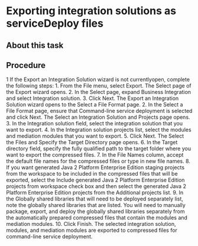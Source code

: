 <!-- image -->

# Exporting integration solutions as serviceDeploy files

## About this task

## Procedure

1 If the Export an Integration Solution wizard is not currentlyopen, complete the following steps:
    1. From the File menu, select Export.
The Select page of the Export wizard opens.
    2. In the Select page, expand Business Integration and
select Integration solution.
    3. Click Next. The Export an Integration
Solution wizard opens to the Select a File Format page.
2. In the Select a File Format page, ensure that Command-line
service deployment is selected and click Next.
The Select an Integration Solution and Projects page opens.
3. In the Integration solution field,
select the integration solution that you want to export.
4. In the Integration solution projects list,
select the modules and mediation modules that you want to export.
5. Click Next. The Select the Files
and Specify the Target Directory page opens.
6. In the Target directory field, specify
the fully qualified path to the target folder where you want to export
the compressed files.
7. In the File Names column, accept
the default file names for the compressed files or type in new file
names.
8. If you want generated Java 2 Platform Enterprise Edition
staging projects from the workspace to be included in the compressed
files that will be exported, select the Include generated
Java 2 Platform Enterprise Edition projects from workspace check
box and then select the generated Java 2 Platform Enterprise Edition
projects from the Additional projects list.
9. In the Globally shared libraries that will need
to be deployed separately list, note the globally shared
libraries that are listed. You will need to manually package, export,
and deploy the globally shared libraries separately from the automatically
prepared compressed files that contain the modules and mediation modules.
10. Click Finish. The selected integration
solution, modules, and mediation modules are exported to compressed
files for command-line service deployment.
